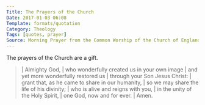 ```yaml
---
Title: The Prayers of the Church
Date: 2017-01-03 06:08
Template: formats/quotation
Category: Theology
Tags: [quotes, prayer]
Source: Morning Prayer from the Common Worship of the Church of England
---
```


The prayers of the Church are a gift.

> | Almighty God,
> | who wonderfully created us in your own image
> | and yet more wonderfully restored us
> | through your Son Jesus Christ:
> | grant that, as he came to share in our humanity,
> | so we may share the life of his divinity;
> | who is alive and reigns with you,
> | in the unity of the Holy Spirit,
> | one God, now and for ever.
> | Amen.

